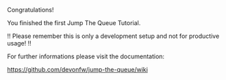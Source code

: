Congratulations! 

You finished the first Jump The Queue Tutorial.

!! Please remember this is only a development setup and not for productive usage! !!

For further informations please visit the documentation: 

https://github.com/devonfw/jump-the-queue/wiki
